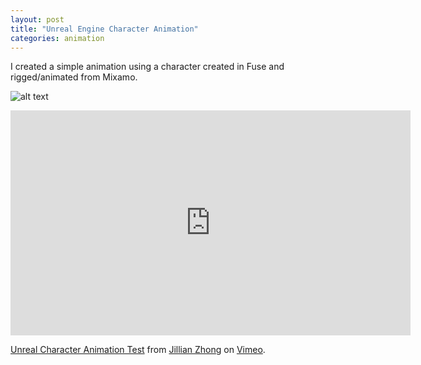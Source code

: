 ```yaml
---
layout: post
title: "Unreal Engine Character Animation"
categories: animation
---
```


I created a simple animation using a character created in Fuse and rigged/animated from Mixamo.

![alt text](https://raw.githubusercontent.com/jirrian/jirrian.github.io/master/images/animation/mixamo_thief.png)

<iframe src="https://player.vimeo.com/video/247917484" width="640" height="360" frameborder="0" webkitallowfullscreen mozallowfullscreen allowfullscreen></iframe>
<p><a href="https://vimeo.com/247917484">Unreal Character Animation Test</a> from <a href="https://vimeo.com/user75435692">Jillian Zhong</a> on <a href="https://vimeo.com">Vimeo</a>.</p>